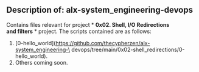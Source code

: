 ## Description of: alx-system_engineering-devops

Contains files relevant for project * **0x02. Shell, I/O Redirections \
and filters** * project. The scripts contained are as follows:
1. [0-hello_world](https://github.com/thecypherzen/alx-system_engineering-\
devops/tree/main/0x02-shell_redirections/0-hello_world).
2. Others coming soon.